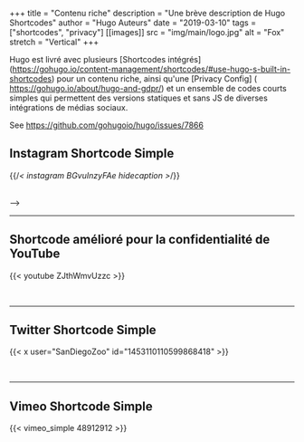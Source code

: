 +++
title = "Contenu riche"
description = "Une brève description de Hugo Shortcodes"
author = "Hugo Auteurs"
date = "2019-03-10"
tags = ["shortcodes", "privacy"]
[[images]]
  src = "img/main/logo.jpg"
  alt = "Fox"
  stretch = "Vertical"
+++

Hugo est livré avec plusieurs [Shortcodes intégrés] (https://gohugo.io/content-management/shortcodes/#use-hugo-s-built-in-shortcodes) pour un contenu riche, ainsi qu'une [Privacy Config] ( https://gohugo.io/about/hugo-and-gdpr/) et un ensemble de codes courts simples qui permettent des versions statiques et sans JS de diverses intégrations de médias sociaux.

<!--more-->

See https://github.com/gohugoio/hugo/issues/7866

## Instagram Shortcode Simple

{{/*< instagram BGvuInzyFAe hidecaption >*/}}

<br>
-->

---

## Shortcode amélioré pour la confidentialité de YouTube

{{< youtube ZJthWmvUzzc >}}

<br>

---

## Twitter Shortcode Simple

{{< x user="SanDiegoZoo" id="1453110110599868418" >}}

<br>

---

## Vimeo Shortcode Simple

{{< vimeo_simple 48912912 >}}
